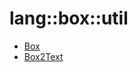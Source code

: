 # lang::box::util


   * [Box](../../../../Library/lang/box/util/Box.md)
   * [Box2Text](../../../../Library/lang/box/util/Box2Text.md)
